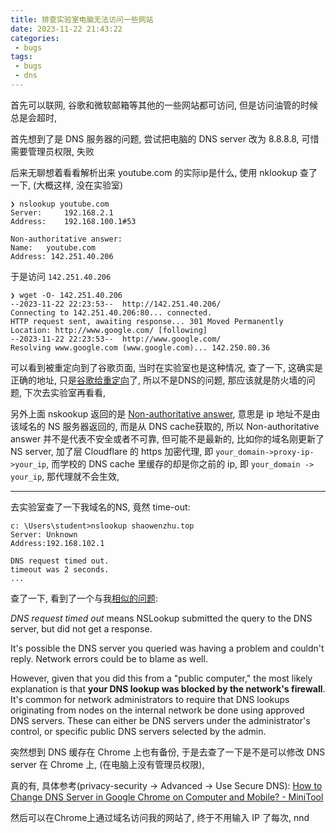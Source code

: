 ```yaml
---
title: 排查实验室电脑无法访问一些网站
date: 2023-11-22 21:43:22
categories:
 - bugs
tags:
 - bugs
 - dns
---
```


首先可以联网, 谷歌和微软邮箱等其他的一些网站都可访问, 但是访问油管的时候总是会超时, 

首先想到了是 DNS 服务器的问题, 尝试把电脑的 DNS server 改为 8.8.8.8, 可惜需要管理员权限, 失败

后来无聊想着看看解析出来 youtube.com 的实际ip是什么, 使用 nklookup 查了一下, (大概这样, 没在实验室)

```shell
❯ nslookup youtube.com
Server:		192.168.2.1
Address:	192.168.100.1#53

Non-authoritative answer:
Name:	youtube.com
Address: 142.251.40.206
```

于是访问 `142.251.40.206` 

```shell
❯ wget -O- 142.251.40.206
--2023-11-22 22:23:53--  http://142.251.40.206/
Connecting to 142.251.40.206:80... connected.
HTTP request sent, awaiting response... 301 Moved Permanently
Location: http://www.google.com/ [following]
--2023-11-22 22:23:53--  http://www.google.com/
Resolving www.google.com (www.google.com)... 142.250.80.36
```

可以看到被重定向到了谷歌页面, 当时在实验室也是这种情况, 查了一下, 这确实是正确的地址, 只是[谷歌给重定向](https://stackoverflow.com/questions/5142030/why-does-the-resolved-ip-of-youtube-com-direct-to-google-com)了, 所以不是DNS的问题, 那应该就是防火墙的问题, 下次去实验室再看看, 

另外上面 nskookup 返回的是 [Non-authoritative answer](https://davidzhu.xyz/post/networking/006-commands-in-network/), 意思是 ip 地址不是由该域名的 NS 服务器返回的, 而是从 DNS cache获取的, 所以 Non-authoritative answer 并不是代表不安全或者不可靠, 但可能不是最新的, 比如你的域名刚更新了 NS server, 加了层 Cloudflare 的 https 加密代理, 即 `your_domain->proxy-ip->your_ip`, 而学校的 DNS cache 里缓存的却是你之前的 ip, 即 `your_domain -> your_ip`, 那代理就不会生效, 

---

去实验室查了一下我域名的NS, 竟然 time-out:

```
c: \Users\student>nslookup shaowenzhu.top
Server: Unknown
Address:192.168.102.1

DNS request timed out.
timeout was 2 seconds.
...
```

查了一下, 看到了一个与我[相似的问题](https://superuser.com/questions/1303128/why-does-nslookup-return-dns-request-timed-out):

*DNS request timed out* means NSLookup submitted the query to the DNS server, but did not get a response.

It's possible the DNS server you queried was having a problem and couldn't reply. Network errors could be to blame as well.

However, given that you did this from a "public computer," the most likely explanation is that **your DNS lookup was blocked by the network's firewall**. It's common for network administrators to require that DNS lookups originating from nodes on the internal network be done using approved DNS servers. These can either be DNS servers under the administrator's control, or specific public DNS servers selected by the admin.

突然想到 DNS 缓存在 Chrome 上也有备份, 于是去查了一下是不是可以修改 DNS server 在 Chrome 上, (在电脑上没有管理员权限), 

真的有, 具体参考(privacy-security -> Advanced -> Use Secure DNS): [How to Change DNS Server in Google Chrome on Computer and Mobile? - MiniTool](https://www.minitool.com/news/how-to-change-dns-server-in-google-chrome.html)

然后可以在Chrome上通过域名访问我的网站了, 终于不用输入 IP 了每次, nnd
